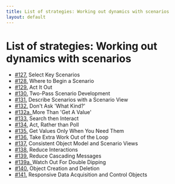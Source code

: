 ```yaml
---
title: List of strategies: Working out dynamics with scenarios
layout: default
---
```




# List of strategies: Working out dynamics with scenarios 

*  [#127.](/the-basics-(scenarios).html) Select Key Scenarios
*  [#128.](/the-basics-(scenarios).html) Where to Begin a Scenario
*  [#129.](/the-basics-(scenarios).html) Act It Out
*  [#130.](/the-basics-(scenarios).html) Two-Pass Scenario Development
*  [#131.](/description-(scenarios).html) Describe Scenarios with a Scenario View
*  [#132.](/what-to-consider-and-challenge-(scenarios).html) Don't Ask 'What Kind?'
*  [#132a. ](/what-to-consider-and-challenge-(scenarios).html) More Than 'Get A Value'
*  [#133.](/what-to-consider-and-challenge-(scenarios).html) Search then Interact
*  [#134.](/what-to-consider-and-challenge-(scenarios).html) Act, Rather than Poll
*  [#135.](/what-to-consider-and-challenge-(scenarios).html) Get Values Only When You Need Them
*  [#136.](/what-to-consider-and-challenge-(scenarios).html) Take Extra Work Out of the Loop
*  [#137.](/what-to-consider-and-challenge-(scenarios).html) Consistent Object Model and Scenario Views
*  [#138.](/what-to-consider-and-challenge-(scenarios).html) Reduce Interactions
*  [#139.](/what-to-consider-and-challenge-(scenarios).html) Reduce Cascading Messages
*  [#139a. ](/what-to-consider-and-challenge-(scenarios).html) Watch Out For Double Dipping
*  [#140.](/what-to-consider-and-challenge-(scenarios).html) Object Creation and Deletion
*  [#141.](/what-to-consider-and-challenge-(scenarios).html) Responsive Data Acquisition and Control Objects



